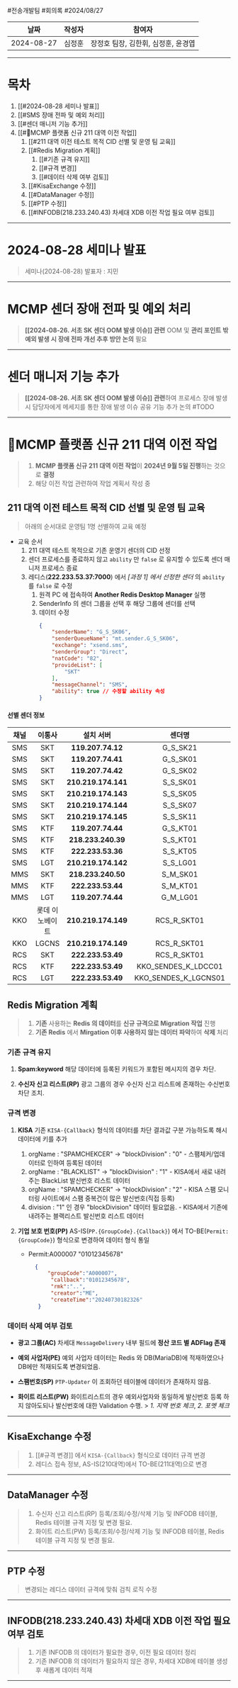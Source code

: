#전송개발팀 #회의록 #2024/08/27


| 날짜         | 작성자 | 참여자                   |
| ---------- | --- | --------------------- |
| 2024-08-27 | 심정훈 | 장정호 팀장, 김한휘, 심정훈, 윤경엽 |

---

# 목차

1. [[#2024-08-28 세미나 발표]]
2. [[#SMS 장애 전파 및 예외 처리]]
3. [[#센더 매니저 기능 추가]]
4. [[#MCMP 플랫폼 신규 211 대역 이전 작업]]
	1. [[#211 대역 이전 테스트 목적 CID 선별 및 운영 팀 교육]]
	2. [[#Redis Migration 계획]]
		1. [[#기존 규격 유지]]
		2. [[#규격 변경]]
		3. [[#데이터 삭제 여부 검토]]
	3. [[#KisaExchange 수정]]
	4. [[#DataManager 수정]]
	5. [[#PTP 수정]]
	6. [[#INFODB(218.233.240.43) 차세대 XDB 이전 작업 필요 여부 검토]]

---

# 2024-08-28 세미나 발표

> 세미나(2024-08-28) 발표자 : 지민

---

# MCMP 센더 장애 전파 및 예외 처리

> **[[2024-08-26. 서초 SK 센더 OOM 발생 이슈]] 관련** OOM 및 **관리 포인트 밖 예외 발생 시 장애 전파 개선 추후 방안 논의** 필요

--- 
# 센더 매니저 기능 추가

> **[[2024-08-26. 서초 SK 센더 OOM 발생 이슈]] 관련**하여 프로세스 장애 발생 시 담당자에게 메세지를 통한 장애 발생 이슈 공유 기능 추가 논의 #TODO

---

# MCMP 플랫폼 신규 211 대역 이전 작업

> 1. **MCMP 플랫폼 신규 211 대역 이전 작업**이 **2024년 9월 5일 진행**하는 것으로 **결정**
> 2. 해당 이전 작업 관련하여 작업 계획서 작성 중


## 211 대역 이전 테스트 목적 CID 선별 및 운영 팀 교육

> 아래의 순서대로 운영팀 1명 선별하여 교육 예정

- 교육 순서
	1. 211 대역 테스트 목적으로 기존 운영기 센더의 CID 선정
	2. 센더 프로세스를 종료하지 않고 `ability` 만 `false` 로 유지할 수 있도록 센더 매니저 프로세스 종료
	3. 레디스(**222.233.53.37:7000**) 에서 *\[과정 1\] 에서 선정한 센더* 의 `ability` 를 `false` 로 수정
	   1. 원격 PC 에 접속하여 **Another Redis Desktop Manager** 실행
	   2. SenderInfo 의 센더 그룹을 선택 후 해당 그룹에 센더를 선택
	   3. 데이터 수정
			```json
			{
				"senderName": "G_S_SK06",
				"senderQueueName": "mt.sender.G_S_SK06",
				"exchange": "xsend.sms",
				"senderGroup": "Direct",
				"natCode": "82",
				"provideList": [
					"SKT"
				],
				"messageChannel": "SMS",
				"ability": true // 수정할 ability 속성
			}
			```

#### 선별 센더 정보

| **채널** | **이통사**  |      **설치 서버**      |       **센더명**        |     **CID**     |
| :----: | :------: | :-----------------: | :------------------: | :-------------: |
|  SMS   |   SKT    |  **119.207.74.12**  |       G_S_SK21       |                 |
|  SMS   |   SKT    |  **119.207.74.41**  |       G_S_SK01       |                 |
|  SMS   |   SKT    |  **119.207.74.42**  |       G_S_SK02       |                 |
|  SMS   |   SKT    | **210.219.174.141** |       S_S_SK01       |                 |
|  SMS   |   SKT    | **210.219.174.143** |       S_S_SK05       |                 |
|  SMS   |   SKT    | **210.219.174.144** |       S_S_SK07       |                 |
|  SMS   |   SKT    | **210.219.174.145** |       S_S_SK11       |                 |
|  SMS   |   KTF    |  **119.207.74.44**  |       G_S_KT01       |                 |
|  SMS   |   KTF    | **218.233.240.39**  |       S_S_KT01       |                 |
|  SMS   |   KTF    |  **222.233.53.36**  |       S_S_KT05       |                 |
|  SMS   |   LGT    | **210.219.174.142** |       S_S_LG01       |                 |
|  MMS   |   SKT    | **218.233.240.50**  |       S_M_SK01       |   1528800827    |
|  MMS   |   KTF    |  **222.233.53.44**  |       S_M_KT01       | arreomms_01_015 |
|  MMS   |   LGT    |  **119.207.74.44**  |       G_M_LG01       |    B5_STDN01    |
|  KKO   | 롯데 이노베이트 | **210.219.174.149** |     RCS_R_SKT01      |                 |
|  KKO   |  LGCNS   | **210.219.174.149** |     RCS_R_SKT01      |                 |
|  RCS   |   SKT    |  **222.233.53.49**  |     RCS_R_SKT01      |                 |
|  RCS   |   KTF    |  **222.233.53.49**  | KKO_SENDES_K_LDCC01  |                 |
|  RCS   |   LGT    |  **222.233.53.49**  | KKO_SENDES_K_LGCNS01 |                 |


## Redis Migration 계획

> 1. **기존** 사용하는 **Redis 의 데이터**를 **신규 규격으로 Migration 작업** 진행
> 2. **기존 Redis** 에서 **Mirgation 이후 사용하지 않는 데이터 파악**하여 **삭제** 처리

### 기존 규격 유지

1. **Spam:keyword** 
   해당 데이터에 등록된 키워드가 포함된 메시지의 경우 차단.
   
2. **수신자 신고 리스트(RP)**
   광고 그룹의 경우 수신자 신고 리스트에 존재하는 수신번호 차단 조치.

### 규격 변경

1. **KISA** 
	기존 `KISA-{Callback}` 형식의 데이터를 차단 결과값 구분 가능하도록 해시 데이터에 키를 추가 
	 
	1. orgName : "SPAMCHEKCER" -> "blockDivision" : "0" - 스팸체커/업데이터로 인하여 등록된 데이터
	2. orgName : "BLACKLIST" -> "blockDivision" : "1" - KISA에서 새로 내려주는 BlackList 발신번호 리스트 데이터
	3. orgName : "SPAMCHECKER" -> "blockDivision" : "2" -  KISA 스팸 모니터링 사이트에서 스팸 중복건이 많은 발신번호(직접 등록)
	4. division : "1" 인 경우 "blockDivision" 데이터 필요없음. - KISA에서 기존에 내려주는 블랙리스트 발신번호 리스트 데이터


1. **기업 보호 번호(PP)**
	AS-IS(`PP.{GroupCode}.{Callback}`) 에서 TO-BE(`Permit:{GroupCode}`) 형식으로 변경하여 데이터 형식 통일
	
	- Permit:A000007 "01012345678"
	  ```json
		{
			"groupCode":"A000007",
			 "callback":"01012345678",
			 "rmk":"..",
			 "creator":"ME",
			 "createTime":"20240730182326"
		 }
		```
	


### 데이터 삭제 여부 검토

- **광고 그룹(AC)**
  차세대 `MessageDelivery` 내부 필드에 **정산 코드 별 ADFlag 존재**
  
- **예외 사업자(PE)**
  예외 사업자 데이터는 Redis 와 DB(MariaDB)에 적재하였으나 DB에만 적재되도록 변경되었음.
  
- **스팸번호(SP)** 
  `PTP-Updater` 이 조회하던 테이블에 데이터가 존재하지 않음.

- **화이트 리스트(PW)**
  화이트리스트의 경우 예외사업자와 동일하게 발신번호 등록 하지 않아도되나 발신번호에 대한 Validation 수행. > *1. 지역 번호 체크*, *2. 포멧 체크*

---
## KisaExchange 수정

> 1. [[#규격 변경]] 에서 `KISA-{Callback}` 형식으로 데이터 규격 변경
> 2. 레디스 접속 정보, AS-IS(210대역)에서 TO-BE(211대역)으로 변경

---
## DataManager 수정

> 1. 수신자 신고 리스트(RP)
>     등록/조회/수정/삭제 기능 및 INFODB 테이블, Redis 테이블 규격 지정 및 변경 필요.
> 2. 화이트 리스트(PW)
>     등록/조회/수정/삭제 기능 및 INFODB 테이블, Redis 테이블 규격 지정 및 변경 필요. 

---
## PTP 수정

> 변경되는 레디스 데이터 규격에 맞춰 검칙 로직 수정

---
## INFODB(218.233.240.43) 차세대 XDB 이전 작업 필요 여부 검토

> 1. 기존 INFODB 의 데이터가 필요한 경우, 이전 필요 데이터 정리
> 2. 기존 INFODB 의 데이터가 필요하지 않은 경우, 차세대 XDB에 테이블 생성 후 새롭게 데이터 적재

---



